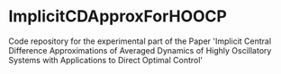 # ImplicitCDApproxForHOOCP
Code repository for the experimental part of the Paper 'Implicit Central Difference Approximations of Averaged Dynamics of Highly Oscillatory Systems with Applications to Direct Optimal Control'
